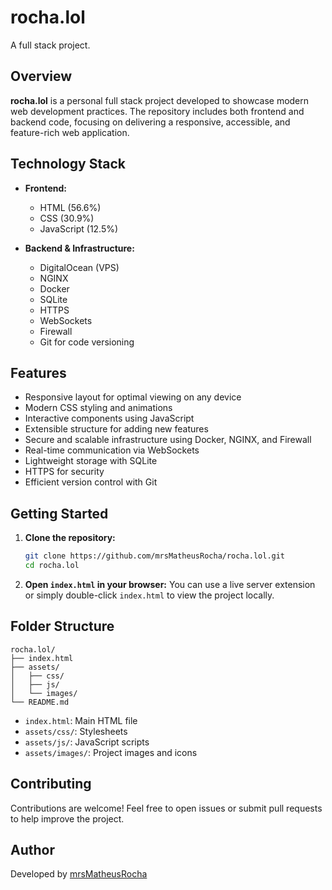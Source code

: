 # rocha.lol

A full stack project.

## Overview

**rocha.lol** is a personal full stack project developed to showcase modern web development practices. The repository includes both frontend and backend code, focusing on delivering a responsive, accessible, and feature-rich web application.

## Technology Stack

- **Frontend:**  
  - HTML (56.6%)
  - CSS (30.9%)
  - JavaScript (12.5%)

- **Backend & Infrastructure:**  
  - DigitalOcean (VPS)
  - NGINX
  - Docker
  - SQLite
  - HTTPS
  - WebSockets
  - Firewall
  - Git for code versioning

## Features

- Responsive layout for optimal viewing on any device
- Modern CSS styling and animations
- Interactive components using JavaScript
- Extensible structure for adding new features
- Secure and scalable infrastructure using Docker, NGINX, and Firewall
- Real-time communication via WebSockets
- Lightweight storage with SQLite
- HTTPS for security
- Efficient version control with Git

## Getting Started

1. **Clone the repository:**
   ```bash
   git clone https://github.com/mrsMatheusRocha/rocha.lol.git
   cd rocha.lol
   ```

2. **Open `index.html` in your browser:**
   You can use a live server extension or simply double-click `index.html` to view the project locally.

## Folder Structure

```
rocha.lol/
├── index.html
├── assets/
│   ├── css/
│   ├── js/
│   └── images/
└── README.md
```

- `index.html`: Main HTML file
- `assets/css/`: Stylesheets
- `assets/js/`: JavaScript scripts
- `assets/images/`: Project images and icons

## Contributing

Contributions are welcome! Feel free to open issues or submit pull requests to help improve the project.

## Author

Developed by [mrsMatheusRocha](https://github.com/mrsMatheusRocha)
